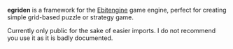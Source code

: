 **egriden** is a framework for the [Ebitengine](https://ebitengine.org/) game engine, perfect for creating simple grid-based puzzle or strategy game.

Currently only public for the sake of easier imports. I do not recommend you use it as it is badly documented.
